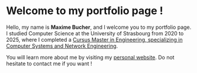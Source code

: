# Welcome to my portfolio page !

Hello, my name is **Maxime Bucher**, and I welcome you to my portfolio page.
I studied Computer Science at the University of Strasbourg from 2020 to 2025, where I completed a [Cursus Master in Engineering, specializing in Computer Systems and Network Engineering](https://formations.unistra.fr/fr/formations/diplome-d-universite-du-diu-DU/cursus-master-ingenierie-cmi-ufr-de-mathematique-et-d-informatique-FH197/cursus-master-ingenierie-cmi-informatique-systemes-et-reseaux-PR1233.html).

You will learn more about me by visiting my [personal website](https://maxime-ole.github.io).
Do not hesitate to contact me if you want !
